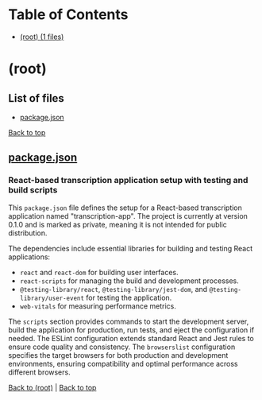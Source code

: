 # Table of Contents

- [(root) (1 files)](#root)
# (root)

## List of files

- [package.json](#packagejson)

[Back to top](#table-of-contents)

## [package.json](package.json)

### React-based transcription application setup with testing and build scripts

This `package.json` file defines the setup for a React-based transcription application named "transcription-app". The project is currently at version 0.1.0 and is marked as private, meaning it is not intended for public distribution.

The dependencies include essential libraries for building and testing React applications:
- `react` and `react-dom` for building user interfaces.
- `react-scripts` for managing the build and development processes.
- `@testing-library/react`, `@testing-library/jest-dom`, and `@testing-library/user-event` for testing the application.
- `web-vitals` for measuring performance metrics.

The `scripts` section provides commands to start the development server, build the application for production, run tests, and eject the configuration if needed. The ESLint configuration extends standard React and Jest rules to ensure code quality and consistency. The `browserslist` configuration specifies the target browsers for both production and development environments, ensuring compatibility and optimal performance across different browsers.

[Back to (root)](#root) | [Back to top](#table-of-contents)

